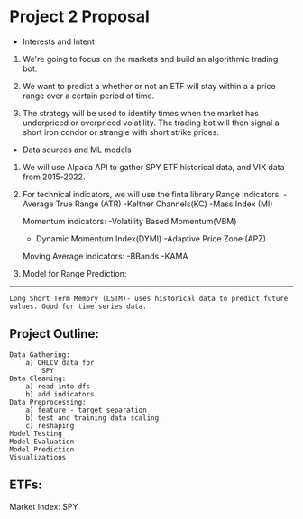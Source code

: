 # Project 2 Proposal

* Interests and Intent
1. We're going to focus on the markets and build an algorithmic trading bot.

2. We want to predict a whether or not an ETF will stay within a a price range over a certain period of time.

3. The strategy will be used to identify times when the market has underpriced or overpriced volatility. The trading bot will then signal a short iron condor or strangle with short strike prices. 


* Data sources and ML models
1. We will use Alpaca API to gather SPY ETF historical data, and VIX data from 2015-2022.

2. For technical indicators, we will use the finta library
    Range Indicators:
    -Average True Range (ATR)
    -Keltner Channels(KC)
    -Mass Index (MI)
    
    Momentum indicators:
    -Volatility Based Momentum(VBM)
    - Dynamic Momentum Index(DYMI)
    -Adaptive Price Zone (APZ)

    Moving Average indicators:
    -BBands
    -KAMA


3. Model for Range Prediction:
---
    Long Short Term Memory (LSTM)- uses historical data to predict future values. Good for time series data.


Project Outline:
---
    Data Gathering: 
        a) OHLCV data for
            SPY
    Data Cleaning:
        a) read into dfs 
        b) add indicators 
    Data Preprocessing:
        a) feature - target separation
        b) test and training data scaling
        c) reshaping
    Model Testing
    Model Evaluation
    Model Prediction
    Visualizations


ETFs:
---
 Market Index: SPY 

